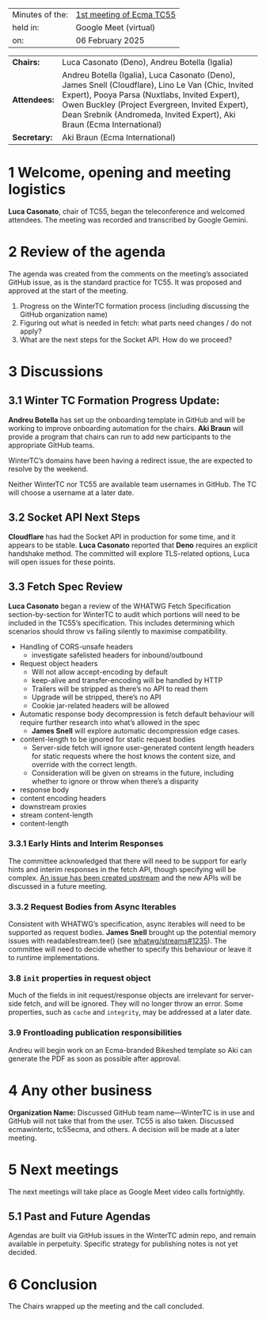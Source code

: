|                 |                                                                           |
|:----------------|:--------------------------------------------------------------------------|
| Minutes of the: | [1st meeting of Ecma TC55](https://github.com/WinterTC55/admin/issues/93) |
| held in:        | Google Meet (virtual)                                                     |
| on:             | 06 February 2025                                                          |

|                |                                                                                                                                                                                                                                                 |
|:---------------|:------------------------------------------------------------------------------------------------------------------------------------------------------------------------------------------------------------------------------------------------|
| **Chairs:**    | Luca Casonato (Deno), Andreu Botella (Igalia)                                                                                                                                                                                                   |
| **Attendees:** | Andreu Botella (Igalia), Luca Casonato (Deno), James Snell (Cloudflare), Lino Le Van (Chic, Invited Expert), Pooya Parsa (Nuxtlabs, Invited Expert), Owen Buckley (Project Evergreen, Invited Expert), Dean Srebnik (Andromeda, Invited Expert), Aki Braun (Ecma International) |                                                                                                        |
| **Secretary:** | Aki Braun (Ecma International)                                                                                                                                                                                                                  |


# 1 Welcome, opening and meeting logistics

**Luca Casonato**, chair of TC55, began the teleconference and welcomed attendees. The meeting was recorded and transcribed by Google Gemini.

# 2 Review of the agenda

The agenda was created from the comments on the meeting’s associated GitHub issue, as is the standard practice for TC55. It was proposed and approved at the start of the meeting.

1. Progress on the WinterTC formation process (including discussing the GitHub organization name)
2. Figuring out what is needed in fetch: what parts need changes / do not apply?
3. What are the next steps for the Socket API. How do we proceed?

# 3 Discussions

## 3.1 Winter TC Formation Progress Update:

**Andreu Botella** has set up the onboarding template in GitHub and will be working to improve onboarding automation for the chairs. **Aki Braun** will provide a program that chairs can run to add new participants to the appropriate GitHub teams.

WinterTC’s domains have been having a redirect issue, the are expected to resolve by the weekend.

Neither WinterTC nor TC55 are available team usernames in GitHub. The TC will choose a username at a later date.

## 3.2 Socket API Next Steps

**Cloudflare** has had the Socket API in production for some time, and it appears to be stable. **Luca Casonato** reported that **Deno** requires an explicit handshake method. The committed will explore TLS-related options, Luca will open issues for these points.

## 3.3 Fetch Spec Review

**Luca Casonato** began a review of the WHATWG Fetch Specification section-by-section for WinterTC to audit which portions will need to be included in the TC55’s specification. This includes determining which scenarios should throw vs failing silently to maximise compatibility.

- Handling of CORS-unsafe headers
  - investigate safelisted headers for inbound/outbound
- Request object headers
  - Will not allow accept-encoding by default
  - keep-alive and transfer-encoding will be handled by HTTP
  - Trailers will be stripped as there’s no API to read them
  - Upgrade will be stripped, there’s no API
  - Cookie jar-related headers will be allowed
- Automatic response body decompression is fetch default behaviour will require further research into what’s allowed in the spec
  - **James Snell** will explore automatic decompression edge cases.
- content-length to be ignored for static request bodies
  - Server-side fetch will ignore user-generated content length headers for static requests where the host knows the content size, and override with the correct length.
  - Consideration will be given on streams in the future, including whether to ignore or throw when there’s a disparity
- response body
- content encoding headers
- downstream proxies
- stream content-length
- content-length

### 3.3.1 Early Hints and Interim Responses

The committee acknowledged that there will need to be support for early hints and interim responses in the fetch API, though specifying will be complex. [An issue has been created upstream](https://github.com/whatwg/fetch/issues/1716) and the new APIs will be discussed in a future meeting.

### 3.3.2 Request Bodies from Async Iterables

Consistent with WHATWG’s specification, async iterables will need to be supported as request bodies. **James Snell** brought up the potential memory issues with readablestream.tee() (see [whatwg/streams#1235](https://github.com/whatwg/streams/issues/1235)). The committee will need to decide whether to specify this behaviour or leave it to runtime implementations.

### 3.8 `init` properties in request object

Much of the fields in init request/response objects are irrelevant for server-side fetch, and will be ignored. They will no longer throw an error. Some properties, such as `cache` and `integrity`, may be addressed at a later date.

### 3.9 Frontloading publication responsibilities

Andreu will begin work on an Ecma-branded Bikeshed template so Aki can generate the PDF as soon as possible after approval.

# 4 Any other business

**Organization Name:** Discussed GitHub team name—WinterTC is in use and GitHub will not take that from the user. TC55 is also taken. Discussed ecmawintertc, tc55ecma, and others. A decision will be made at a later meeting.

# 5 Next meetings

The next meetings will take place as Google Meet video calls fortnightly.

## 5.1 Past and Future Agendas

Agendas are built via GitHub issues in the WinterTC admin repo, and remain available in perpetuity. Specific strategy for publishing notes is not yet decided.

# 6 Conclusion

The Chairs wrapped up the meeting and the call concluded.